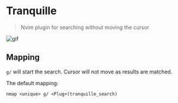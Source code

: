 # Tranquille

> Nvim plugin for searching without moving the cursor

![gif](https://media.giphy.com/media/4TrV3sgpKNICCYAYXa/giphy.gif)


## Mapping

`g/` will start the search. Cursor will not move as results are matched.

The default mapping:

```vim
nmap <unique> g/ <Plug>(tranquille_search)
```
